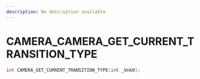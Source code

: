 ```yaml
---
description: No description available 
---
```


# CAMERA\_CAMERA_GET_CURRENT_TRANSITION_TYPE

```cpp
int CAMERA_GET_CURRENT_TRANSITION_TYPE(int _Unk0);
```